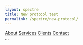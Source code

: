 ```yaml
---
layout: spectre
title: New protocol test
permalink: /spectre/new-protocol/
---
```


<!-- Side navigation -->
<div class="sidenav">
  <a href="#">About</a>
  <a href="#">Services</a>
  <a href="#">Clients</a>
  <a href="#">Contact</a>
</div>

<!-- Page content -->
<div class="protocolmain">
  ...
</div>

